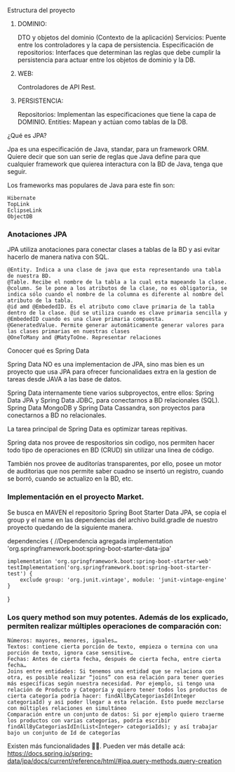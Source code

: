 Estructura del proyecto
1. DOMINIO:

   DTO y objetos del dominio (Contexto de la aplicación)
   Servicios: Puente entre los controladores y la capa de persistencia.
   Especificación de repositorios: Interfaces que determinan las reglas que debe cumplir la persistencia para actuar entre los objetos de dominio y la DB.

2. WEB:

   Controladores de API Rest.

3. PERSISTENCIA:

   Repositorios: Implementan las especificaciones que tiene la capa de DOMINIO.
   Entities: Mapean y actúan como tablas de la DB.

¿Qué es JPA?

Jpa es una especificación de Java, standar, para un framework ORM. Quiere decir que son uan serie de reglas que Java define para que cualquier framework que quierea interactura con la BD de Java, tenga que seguir.

Los frameworks mas populares de Java para este fin son:

    Hibernate
    TopLink
    EclipseLink
    ObjectDB

<h3>Anotaciones JPA</h3>

JPA utiliza anotaciones para conectar clases a tablas de la BD y asi evitar hacerlo de manera nativa con SQL.

    @Entity. Indica a una clase de java que esta representando una tabla de nuestra BD.
    @Table. Recibe el nombre de la tabla a la cual esta mapeando la clase.
    @column. Se le pone a los atributos de la clase, no es obligatoria, se indica sólo cuando el nombre de la columna es diferente al nombre del atributo de la tabla.
    @id amd @EmbededID. Es el atributo como clave primaria de la tabla dentro de la clase. @id se utiliza cuando es clave primaria sencilla y @EmbededID cuando es una clave primaria compuesta.
    @GeneratedValue. Permite generar automáticamente generar valores para las clases primarias en nuestras clases
    @OneToMany and @MatyToOne. Representar relaciones

Conocer qué es Spring Data

Spring Data NO es una implementacion de JPA, sino mas bien es un proyecto que usa JPA para ofrecer funcionalidaes extra en la gestion de tareas desde JAVA a las base de datos.

Spring Data internamente tiene varios subproyectos, entre ellos: Spring Data JPA y Spring Data JDBC, para conectarnos a BD relacionales (SQL). Spring Data MongoDB y Spring Data Cassandra, son proyectos para conectarnos a BD no relacionales.

La tarea principal de Spring Data es optimizar tareas repitivas.

Spring data nos provee de respositorios sin codigo, nos permiten hacer todo tipo de operaciones en BD (CRUD) sin utilizar una linea de código.

También nos provee de auditorías transparentes, por ello, posee un motor de auditorias que nos permite saber cuadno se insertó un registro, cuando se borró, cuando se actualizo en la BD, etc.
<h3>Implementación en el proyecto Market.</h3>

Se busca en MAVEN el repositorio Spring Boot Starter Data JPA, se copia el group y el name en las dependencias del archivo build.gradle de nuestro proyecto quedando de la siguiente manera.

dependencies {
//Dependencia agregada
implementation 'org.springframework.boot:spring-boot-starter-data-jpa'

    implementation 'org.springframework.boot:spring-boot-starter-web'
	testImplementation('org.springframework.boot:spring-boot-starter-test') {
		exclude group: 'org.junit.vintage', module: 'junit-vintage-engine'
	}
}

<h3>Los query method son muy potentes. Además de los explicado, permiten realizar múltiples operaciones de comparación con:</h3>

    Números: mayores, menores, iguales…
    Textos: contiene cierta porción de texto, empieza o termina con una porción de texto, ignora case sensitive…
    Fechas: Antes de cierta fecha, después de cierta fecha, entre cierta fecha…
    Joins entre entidades: Si tenemos una entidad que se relaciona con otra, es posible realizar “joins” con esa relación para tener queries más específicas según nuestra necesidad. Por ejemplo, si tengo una relación de Producto y Categoría y quiero tener todos los productos de cierta categoría podría hacer: findAllByCategoriasId(Integer categoriaId) y así poder llegar a esta relación. Esto puede mezclarse con múltiples relaciones en simultáneo
    Comparación entre un conjunto de datos: Si por ejemplo quiero traerme los productos con varias categorías, podría escribir findAllByCategoriasIdIn(List<Integer> categoriaIds); y así trabajar bajo un conjunto de Id de categorías

Existen más funcionalidades ✌🏼. Pueden ver más detalle acá: https://docs.spring.io/spring-data/jpa/docs/current/reference/html/#jpa.query-methods.query-creation